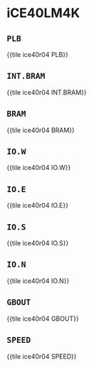 # iCE40LM4K

## `PLB`

{{tile ice40r04 PLB}}

## `INT.BRAM`

{{tile ice40r04 INT.BRAM}}

## `BRAM`

{{tile ice40r04 BRAM}}

## `IO.W`

{{tile ice40r04 IO.W}}

## `IO.E`

{{tile ice40r04 IO.E}}

## `IO.S`

{{tile ice40r04 IO.S}}

## `IO.N`

{{tile ice40r04 IO.N}}

## `GBOUT`

{{tile ice40r04 GBOUT}}

## `SPEED`

{{tile ice40r04 SPEED}}
